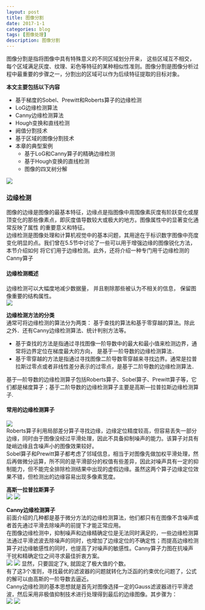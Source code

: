 ```yaml
---
layout: post
title: 图像分割
date: 2017-1-1
categories: blog
tags: [图像处理]
description: 图像分割
---
```


图像分割是指将图像中具有特殊意义的不同区域划分开来， 这些区域互不相交，每个区域满足灰度、纹理、彩色等特征的某种相似性准则。图像分割是图像分析过程中最重要的步骤之一，分割出的区域可以作为后续特征提取的目标对象。

**本文主要包括以下内容**    

- 基于梯度的Sobel、Prewitt和Roberts算子的边缘检测
- LoG边缘检测算法
- Canny边缘检测算法
- Hough变换和直线检测
- 阙值分割技术
- 基于区域的图像分割技术
- 本章的典型案例
	+ 基于LoG和Canny算子的精确边缘检测
	+ 基于Hough变换的直线检测
	+ 图像的四叉树分解

![](https://raw.githubusercontent.com/whuhan2013/myImage/master/dataImage/chapter9/p1.png)

### 边缘检测     
图像的边缘是图像的最基本特征，边缘点是指图像中周围像素灰度有阶跃变化或屋顶变化的那些像素点，即灰度值导数较大或极大的地方。图像属性中的显著变化通常反映了属性 的重要意义和特征。        
边缘检测是图像处理和计算机视觉中的基本问题，其用途在于标识数字图像中亮度变化明显的点。我们曾在5.5节中讨论了一些可以用于增强边缘的图像锐化方法，本节介绍如何 将它们用于边缘检测。此外，还将介绍一种专门用千边缘检测的Canny算子  

#### 边缘检测概述
边缘检测可以大幅度地减少数据量， 并且剔除那些被认为不相关的信息， 保留图像重要的结构属性。         
![](https://raw.githubusercontent.com/whuhan2013/myImage/master/dataImage/chapter9/p2.png)  

**边缘检测方法的分类**       
通常可将边缘检测的算法分为两类： 基于查找的算法和基于零穿越的算法。除此之外．还有Canny边缘检测算法、统计判别方法等。       

- 基于查找的方法是指通过寻找图像一阶导数中的最大和最小值来检测边界，通常将边界定位在梯度最大的方向， 是基于一阶导数的边缘检测算法．
- 基于零穿越的方法是指通过寻找图像二阶导数零穿越来寻找边界。通常是拉普拉斯过零点或者非线性差分表示的过零点，是基于二阶导数的边缘检测算法．  

基于—阶导数的边缘检测算子包括Roberts算子、Sobel算子、Prewitt算子等，它们都是梯度算子；基于二阶导数的边缘检测算子主要是高斯—拉普拉斯边缘检测算子.     

#### 常用的边缘检测算子       
![](https://raw.githubusercontent.com/whuhan2013/myImage/master/dataImage/chapter9/p3.png)  
Roberts算子利用局部差分算子寻找边缘，边缘定位精度较高，但容易丢失一部分边缘，同时由于图像没经过平滑处理，因此不具备抑制噪声的能力。该算子对具有陡峭边缘且含噪声小的图像效果较好。          
Sobel算子和Prewitt算子都考虑了邻域信息，相当于对图像先做加权平滑处理，然后再做微分运算，所不同的是平滑部分的权值有些差异，因此对噪声具有一定的抑制能力，但不能完全排除检测结果中出现的虚假边缘。虽然这两个算子边缘定位效果不错，但检测出的边缘容易出现多像素宽度。      

**高斯一拉普拉斯算子**     
![](https://raw.githubusercontent.com/whuhan2013/myImage/master/dataImage/chapter9/p4.png) 
![](https://raw.githubusercontent.com/whuhan2013/myImage/master/dataImage/chapter9/p5.png) 

**Canny边缘检测算子**         
前面介绍的几种都是基于微分方法的边缘检测算法，他们都只有在图像不含噪声或者首先通过平滑去除噪声的前提下才能正常应用。        
在图像边缘检测中，抑制噪声和边缘精确定位是无法同时满足的，一些边缘检测算法通过平滑滤波去除噪声的同时，也增加了边缘定位的不确定性；而提高边缘检测算子对边缘敏感性的同时，也提高了对噪声的敏感性。Canny算子力图在抗噪声干扰和精确定位之间寻求最佳折衷方案。         
![](https://raw.githubusercontent.com/whuhan2013/myImage/master/dataImage/chapter9/p6.png) 
![](https://raw.githubusercontent.com/whuhan2013/myImage/master/dataImage/chapter9/p7.png) 
显然，只要固定了k, 就固定了极大值的个数。         
有了这3个准则，寻找最优的滤波器的问题就转化为泛函的约束优化问题了，公式的解可以由高斯的一阶导数去逼近。            
Canny边缘检测的基本思想就是首先对图像选择一定的Gauss滤波器进行平滑滤波，然后采用非极值抑制技术进行处理得到最后的边缘图像。其步骤为：      
![](https://raw.githubusercontent.com/whuhan2013/myImage/master/dataImage/chapter9/p8.png) 
![](https://raw.githubusercontent.com/whuhan2013/myImage/master/dataImage/chapter9/p9.png) 

